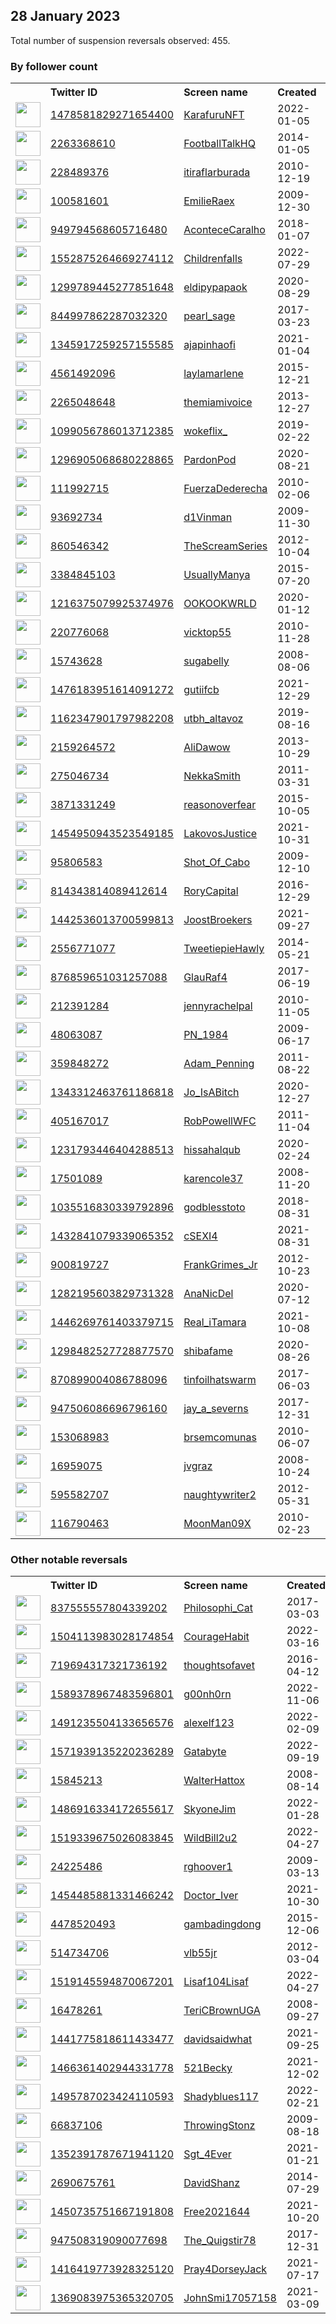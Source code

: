 
## 28 January 2023
Total number of suspension reversals observed: 455.

### By follower count
<table><tr><th></th><th align="left">Twitter ID</th><th align="left">Screen name</th>
<th align="left">Created</th><th align="left">Status</th><th align="left">Suspended</th><th align="left">Followers</th>
<tr><td><a href="https://pbs.twimg.com/profile_images/1614961305466859528/otiDxFOL_normal.jpg"><img src="https://pbs.twimg.com/profile_images/1614961305466859528/otiDxFOL_normal.jpg" width="40px" height="40px" align="center"/></a></td><td><a href="https://twitter.com/intent/user?user_id=1478581829271654400">1478581829271654400</a></td><td><a href="https://twitter.com/KarafuruNFT">KarafuruNFT</a></td><td>2022-01-05</td><td align="center"></td><td>2022-12-02</td><td>280933</td></tr>
<tr><td><a href="https://pbs.twimg.com/profile_images/1615688612158533637/di-tIUPG_normal.jpg"><img src="https://pbs.twimg.com/profile_images/1615688612158533637/di-tIUPG_normal.jpg" width="40px" height="40px" align="center"/></a></td><td><a href="https://twitter.com/intent/user?user_id=2263368610">2263368610</a></td><td><a href="https://twitter.com/FootballTalkHQ">FootballTalkHQ</a></td><td>2014-01-05</td><td align="center"></td><td>2022-07-31</td><td>271975</td></tr>
<tr><td><a href="https://pbs.twimg.com/profile_images/1445795274476097537/R2y_kabm_normal.jpg"><img src="https://pbs.twimg.com/profile_images/1445795274476097537/R2y_kabm_normal.jpg" width="40px" height="40px" align="center"/></a></td><td><a href="https://twitter.com/intent/user?user_id=228489376">228489376</a></td><td><a href="https://twitter.com/itiraflarburada">itiraflarburada</a></td><td>2010-12-19</td><td align="center"></td><td>2022-11-16</td><td>223666</td></tr>
<tr><td><a href="https://pbs.twimg.com/profile_images/1618375960151089152/Ee6bJT_F_normal.jpg"><img src="https://pbs.twimg.com/profile_images/1618375960151089152/Ee6bJT_F_normal.jpg" width="40px" height="40px" align="center"/></a></td><td><a href="https://twitter.com/intent/user?user_id=100581601">100581601</a></td><td><a href="https://twitter.com/EmilieRaex">EmilieRaex</a></td><td>2009-12-30</td><td align="center"></td><td>2022-12-13</td><td>139341</td></tr>
<tr><td><a href="https://pbs.twimg.com/profile_images/1242830488261328896/sZo_XgV9_normal.jpg"><img src="https://pbs.twimg.com/profile_images/1242830488261328896/sZo_XgV9_normal.jpg" width="40px" height="40px" align="center"/></a></td><td><a href="https://twitter.com/intent/user?user_id=949794568605716480">949794568605716480</a></td><td><a href="https://twitter.com/AconteceCaralho">AconteceCaralho</a></td><td>2018-01-07</td><td align="center"></td><td>2022-12-22</td><td>101775</td></tr>
<tr><td><a href="https://pbs.twimg.com/profile_images/1640268492908945410/au7R2uc3_normal.jpg"><img src="https://pbs.twimg.com/profile_images/1640268492908945410/au7R2uc3_normal.jpg" width="40px" height="40px" align="center"/></a></td><td><a href="https://twitter.com/intent/user?user_id=1552875264669274112">1552875264669274112</a></td><td><a href="https://twitter.com/Childrenfalls">Childrenfalls</a></td><td>2022-07-29</td><td align="center"></td><td>2023-01-10</td><td>96861</td></tr>
<tr><td><a href="https://pbs.twimg.com/profile_images/1507907843684540417/xHigY63e_normal.jpg"><img src="https://pbs.twimg.com/profile_images/1507907843684540417/xHigY63e_normal.jpg" width="40px" height="40px" align="center"/></a></td><td><a href="https://twitter.com/intent/user?user_id=1299789445277851648">1299789445277851648</a></td><td><a href="https://twitter.com/eldipypapaok">eldipypapaok</a></td><td>2020-08-29</td><td align="center"></td><td>2022-04-30</td><td>92377</td></tr>
<tr><td><a href="https://pbs.twimg.com/profile_images/1618505643744428032/wjOXn7hy_normal.jpg"><img src="https://pbs.twimg.com/profile_images/1618505643744428032/wjOXn7hy_normal.jpg" width="40px" height="40px" align="center"/></a></td><td><a href="https://twitter.com/intent/user?user_id=844997862287032320">844997862287032320</a></td><td><a href="https://twitter.com/pearl_sage">pearl_sage</a></td><td>2017-03-23</td><td align="center"></td><td>2022-10-03</td><td>81101</td></tr>
<tr><td><a href="https://pbs.twimg.com/profile_images/1539006349077512192/wLHyyKQ2_normal.jpg"><img src="https://pbs.twimg.com/profile_images/1539006349077512192/wLHyyKQ2_normal.jpg" width="40px" height="40px" align="center"/></a></td><td><a href="https://twitter.com/intent/user?user_id=1345917259257155585">1345917259257155585</a></td><td><a href="https://twitter.com/ajapinhaofi">ajapinhaofi</a></td><td>2021-01-04</td><td align="center"></td><td>2022-09-18</td><td>72159</td></tr>
<tr><td><a href="https://pbs.twimg.com/profile_images/1616066207492227074/j8WC6Qod_normal.jpg"><img src="https://pbs.twimg.com/profile_images/1616066207492227074/j8WC6Qod_normal.jpg" width="40px" height="40px" align="center"/></a></td><td><a href="https://twitter.com/intent/user?user_id=4561492096">4561492096</a></td><td><a href="https://twitter.com/laylamarlene">laylamarlene</a></td><td>2015-12-21</td><td align="center"></td><td>2022-11-25</td><td>58349</td></tr>
<tr><td><a href="https://pbs.twimg.com/profile_images/1623446944000446466/Q-Ju1PNz_normal.jpg"><img src="https://pbs.twimg.com/profile_images/1623446944000446466/Q-Ju1PNz_normal.jpg" width="40px" height="40px" align="center"/></a></td><td><a href="https://twitter.com/intent/user?user_id=2265048648">2265048648</a></td><td><a href="https://twitter.com/themiamivoice">themiamivoice</a></td><td>2013-12-27</td><td align="center"></td><td></td><td>52120</td></tr>
<tr><td><a href="https://pbs.twimg.com/profile_images/1496433787856510978/YHB7Dryl_normal.jpg"><img src="https://pbs.twimg.com/profile_images/1496433787856510978/YHB7Dryl_normal.jpg" width="40px" height="40px" align="center"/></a></td><td><a href="https://twitter.com/intent/user?user_id=1099056786013712385">1099056786013712385</a></td><td><a href="https://twitter.com/wokeflix_">wokeflix_</a></td><td>2019-02-22</td><td align="center"></td><td>2022-03-03</td><td>50203</td></tr>
<tr><td><a href="https://pbs.twimg.com/profile_images/1647725742963191809/COOnq-eo_normal.jpg"><img src="https://pbs.twimg.com/profile_images/1647725742963191809/COOnq-eo_normal.jpg" width="40px" height="40px" align="center"/></a></td><td><a href="https://twitter.com/intent/user?user_id=1296905068680228865">1296905068680228865</a></td><td><a href="https://twitter.com/PardonPod">PardonPod</a></td><td>2020-08-21</td><td align="center"></td><td></td><td>47751</td></tr>
<tr><td><a href="https://pbs.twimg.com/profile_images/1505564694454620164/0rfJMdfl_normal.jpg"><img src="https://pbs.twimg.com/profile_images/1505564694454620164/0rfJMdfl_normal.jpg" width="40px" height="40px" align="center"/></a></td><td><a href="https://twitter.com/intent/user?user_id=111992715">111992715</a></td><td><a href="https://twitter.com/FuerzaDederecha">FuerzaDederecha</a></td><td>2010-02-06</td><td align="center"></td><td>2022-10-19</td><td>43069</td></tr>
<tr><td><a href="https://pbs.twimg.com/profile_images/1558949434146189313/NOQufZnh_normal.jpg"><img src="https://pbs.twimg.com/profile_images/1558949434146189313/NOQufZnh_normal.jpg" width="40px" height="40px" align="center"/></a></td><td><a href="https://twitter.com/intent/user?user_id=93692734">93692734</a></td><td><a href="https://twitter.com/d1Vinman">d1Vinman</a></td><td>2009-11-30</td><td align="center"></td><td>2022-09-19</td><td>42970</td></tr>
<tr><td><a href="https://pbs.twimg.com/profile_images/1619413584676618241/eEDFd_lV_normal.jpg"><img src="https://pbs.twimg.com/profile_images/1619413584676618241/eEDFd_lV_normal.jpg" width="40px" height="40px" align="center"/></a></td><td><a href="https://twitter.com/intent/user?user_id=860546342">860546342</a></td><td><a href="https://twitter.com/TheScreamSeries">TheScreamSeries</a></td><td>2012-10-04</td><td align="center"></td><td>2022-12-19</td><td>41113</td></tr>
<tr><td><a href="https://pbs.twimg.com/profile_images/1349498421745496064/CAmRfb5A_normal.jpg"><img src="https://pbs.twimg.com/profile_images/1349498421745496064/CAmRfb5A_normal.jpg" width="40px" height="40px" align="center"/></a></td><td><a href="https://twitter.com/intent/user?user_id=3384845103">3384845103</a></td><td><a href="https://twitter.com/UsuallyManya">UsuallyManya</a></td><td>2015-07-20</td><td align="center"></td><td>2022-08-11</td><td>36508</td></tr>
<tr><td><a href="https://pbs.twimg.com/profile_images/1619354968485502977/zEoFPBEf_normal.jpg"><img src="https://pbs.twimg.com/profile_images/1619354968485502977/zEoFPBEf_normal.jpg" width="40px" height="40px" align="center"/></a></td><td><a href="https://twitter.com/intent/user?user_id=1216375079925374976">1216375079925374976</a></td><td><a href="https://twitter.com/OOKOOKWRLD">OOKOOKWRLD</a></td><td>2020-01-12</td><td align="center">🚫</td><td>2022-08-17</td><td>33499</td></tr>
<tr><td><a href="https://pbs.twimg.com/profile_images/1036669785352941568/MiLGZWuY_normal.jpg"><img src="https://pbs.twimg.com/profile_images/1036669785352941568/MiLGZWuY_normal.jpg" width="40px" height="40px" align="center"/></a></td><td><a href="https://twitter.com/intent/user?user_id=220776068">220776068</a></td><td><a href="https://twitter.com/vicktop55">vicktop55</a></td><td>2010-11-28</td><td align="center"></td><td>2022-03-28</td><td>33229</td></tr>
<tr><td><a href="https://pbs.twimg.com/profile_images/1486719190664769538/wm1xjAyo_normal.jpg"><img src="https://pbs.twimg.com/profile_images/1486719190664769538/wm1xjAyo_normal.jpg" width="40px" height="40px" align="center"/></a></td><td><a href="https://twitter.com/intent/user?user_id=15743628">15743628</a></td><td><a href="https://twitter.com/sugabelly">sugabelly</a></td><td>2008-08-06</td><td align="center"></td><td>2022-02-14</td><td>32944</td></tr>
<tr><td><a href="https://pbs.twimg.com/profile_images/1622365327496552448/u1Xbi5L-_normal.jpg"><img src="https://pbs.twimg.com/profile_images/1622365327496552448/u1Xbi5L-_normal.jpg" width="40px" height="40px" align="center"/></a></td><td><a href="https://twitter.com/intent/user?user_id=1476183951614091272">1476183951614091272</a></td><td><a href="https://twitter.com/gutiifcb">gutiifcb</a></td><td>2021-12-29</td><td align="center"></td><td>2023-01-23</td><td>32431</td></tr>
<tr><td><a href="https://pbs.twimg.com/profile_images/1620151319825621005/ua2yB-mO_normal.png"><img src="https://pbs.twimg.com/profile_images/1620151319825621005/ua2yB-mO_normal.png" width="40px" height="40px" align="center"/></a></td><td><a href="https://twitter.com/intent/user?user_id=1162347901797982208">1162347901797982208</a></td><td><a href="https://twitter.com/utbh_altavoz">utbh_altavoz</a></td><td>2019-08-16</td><td align="center"></td><td></td><td>31678</td></tr>
<tr><td><a href="https://pbs.twimg.com/profile_images/968985188444311560/rt0k8OXO_normal.jpg"><img src="https://pbs.twimg.com/profile_images/968985188444311560/rt0k8OXO_normal.jpg" width="40px" height="40px" align="center"/></a></td><td><a href="https://twitter.com/intent/user?user_id=2159264572">2159264572</a></td><td><a href="https://twitter.com/AliDawow">AliDawow</a></td><td>2013-10-29</td><td align="center"></td><td></td><td>31202</td></tr>
<tr><td><a href="https://pbs.twimg.com/profile_images/1648415800267530240/T9b9g6Nl_normal.jpg"><img src="https://pbs.twimg.com/profile_images/1648415800267530240/T9b9g6Nl_normal.jpg" width="40px" height="40px" align="center"/></a></td><td><a href="https://twitter.com/intent/user?user_id=275046734">275046734</a></td><td><a href="https://twitter.com/NekkaSmith">NekkaSmith</a></td><td>2011-03-31</td><td align="center"></td><td></td><td>30493</td></tr>
<tr><td><a href="https://pbs.twimg.com/profile_images/1490771750619172870/huJldBVw_normal.jpg"><img src="https://pbs.twimg.com/profile_images/1490771750619172870/huJldBVw_normal.jpg" width="40px" height="40px" align="center"/></a></td><td><a href="https://twitter.com/intent/user?user_id=3871331249">3871331249</a></td><td><a href="https://twitter.com/reasonoverfear">reasonoverfear</a></td><td>2015-10-05</td><td align="center"></td><td>2022-08-18</td><td>29942</td></tr>
<tr><td><a href="https://pbs.twimg.com/profile_images/1456515215747584012/8bK4huCp_normal.jpg"><img src="https://pbs.twimg.com/profile_images/1456515215747584012/8bK4huCp_normal.jpg" width="40px" height="40px" align="center"/></a></td><td><a href="https://twitter.com/intent/user?user_id=1454950943523549185">1454950943523549185</a></td><td><a href="https://twitter.com/LakovosJustice">LakovosJustice</a></td><td>2021-10-31</td><td align="center">🚫</td><td>2023-01-27</td><td>28131</td></tr>
<tr><td><a href="https://pbs.twimg.com/profile_images/1373095467618291716/_BJqr3nQ_normal.jpg"><img src="https://pbs.twimg.com/profile_images/1373095467618291716/_BJqr3nQ_normal.jpg" width="40px" height="40px" align="center"/></a></td><td><a href="https://twitter.com/intent/user?user_id=95806583">95806583</a></td><td><a href="https://twitter.com/Shot_Of_Cabo">Shot_Of_Cabo</a></td><td>2009-12-10</td><td align="center"></td><td></td><td>27395</td></tr>
<tr><td><a href="https://pbs.twimg.com/profile_images/1341244100167798784/66xMIDjz_normal.png"><img src="https://pbs.twimg.com/profile_images/1341244100167798784/66xMIDjz_normal.png" width="40px" height="40px" align="center"/></a></td><td><a href="https://twitter.com/intent/user?user_id=814343814089412614">814343814089412614</a></td><td><a href="https://twitter.com/RoryCapital">RoryCapital</a></td><td>2016-12-29</td><td align="center"></td><td></td><td>27033</td></tr>
<tr><td><a href="https://pbs.twimg.com/profile_images/1442536214834434050/LXgGnkIT_normal.jpg"><img src="https://pbs.twimg.com/profile_images/1442536214834434050/LXgGnkIT_normal.jpg" width="40px" height="40px" align="center"/></a></td><td><a href="https://twitter.com/intent/user?user_id=1442536013700599813">1442536013700599813</a></td><td><a href="https://twitter.com/JoostBroekers">JoostBroekers</a></td><td>2021-09-27</td><td align="center">🚫</td><td>2022-04-17</td><td>26864</td></tr>
<tr><td><a href="https://pbs.twimg.com/profile_images/1319899768718458880/xD9YymQn_normal.jpg"><img src="https://pbs.twimg.com/profile_images/1319899768718458880/xD9YymQn_normal.jpg" width="40px" height="40px" align="center"/></a></td><td><a href="https://twitter.com/intent/user?user_id=2556771077">2556771077</a></td><td><a href="https://twitter.com/TweetiepieHawly">TweetiepieHawly</a></td><td>2014-05-21</td><td align="center"></td><td>2022-09-27</td><td>25886</td></tr>
<tr><td><a href="https://pbs.twimg.com/profile_images/1517325084523962368/oexYXGtt_normal.jpg"><img src="https://pbs.twimg.com/profile_images/1517325084523962368/oexYXGtt_normal.jpg" width="40px" height="40px" align="center"/></a></td><td><a href="https://twitter.com/intent/user?user_id=876859651031257088">876859651031257088</a></td><td><a href="https://twitter.com/GlauRaf4">GlauRaf4</a></td><td>2017-06-19</td><td align="center"></td><td>2022-08-10</td><td>25495</td></tr>
<tr><td><a href="https://pbs.twimg.com/profile_images/1320172038909251585/MDsw2n2E_normal.jpg"><img src="https://pbs.twimg.com/profile_images/1320172038909251585/MDsw2n2E_normal.jpg" width="40px" height="40px" align="center"/></a></td><td><a href="https://twitter.com/intent/user?user_id=212391284">212391284</a></td><td><a href="https://twitter.com/jennyrachelpal">jennyrachelpal</a></td><td>2010-11-05</td><td align="center"></td><td></td><td>25487</td></tr>
<tr><td><a href="https://pbs.twimg.com/profile_images/1376633068178575363/q5bRieni_normal.jpg"><img src="https://pbs.twimg.com/profile_images/1376633068178575363/q5bRieni_normal.jpg" width="40px" height="40px" align="center"/></a></td><td><a href="https://twitter.com/intent/user?user_id=48063087">48063087</a></td><td><a href="https://twitter.com/PN_1984">PN_1984</a></td><td>2009-06-17</td><td align="center"></td><td>2022-07-12</td><td>25340</td></tr>
<tr><td><a href="https://pbs.twimg.com/profile_images/1619207353039036417/Z7hErmiM_normal.jpg"><img src="https://pbs.twimg.com/profile_images/1619207353039036417/Z7hErmiM_normal.jpg" width="40px" height="40px" align="center"/></a></td><td><a href="https://twitter.com/intent/user?user_id=359848272">359848272</a></td><td><a href="https://twitter.com/Adam_Penning">Adam_Penning</a></td><td>2011-08-22</td><td align="center"></td><td>2022-07-09</td><td>25141</td></tr>
<tr><td><a href="https://pbs.twimg.com/profile_images/1634831085740630016/55EjNem5_normal.jpg"><img src="https://pbs.twimg.com/profile_images/1634831085740630016/55EjNem5_normal.jpg" width="40px" height="40px" align="center"/></a></td><td><a href="https://twitter.com/intent/user?user_id=1343312463761186818">1343312463761186818</a></td><td><a href="https://twitter.com/Jo_IsABitch">Jo_IsABitch</a></td><td>2020-12-27</td><td align="center"></td><td>2022-03-05</td><td>24955</td></tr>
<tr><td><a href="https://pbs.twimg.com/profile_images/1566164494212014080/J8draYPX_normal.jpg"><img src="https://pbs.twimg.com/profile_images/1566164494212014080/J8draYPX_normal.jpg" width="40px" height="40px" align="center"/></a></td><td><a href="https://twitter.com/intent/user?user_id=405167017">405167017</a></td><td><a href="https://twitter.com/RobPowellWFC">RobPowellWFC</a></td><td>2011-11-04</td><td align="center"></td><td>2022-09-05</td><td>24951</td></tr>
<tr><td><a href="https://pbs.twimg.com/profile_images/1646242284730712064/soUSGKmP_normal.jpg"><img src="https://pbs.twimg.com/profile_images/1646242284730712064/soUSGKmP_normal.jpg" width="40px" height="40px" align="center"/></a></td><td><a href="https://twitter.com/intent/user?user_id=1231793446404288513">1231793446404288513</a></td><td><a href="https://twitter.com/hissahalqub">hissahalqub</a></td><td>2020-02-24</td><td align="center"></td><td>2022-11-08</td><td>24803</td></tr>
<tr><td><a href="https://pbs.twimg.com/profile_images/1234259815611809792/_dzQ3QRg_normal.jpg"><img src="https://pbs.twimg.com/profile_images/1234259815611809792/_dzQ3QRg_normal.jpg" width="40px" height="40px" align="center"/></a></td><td><a href="https://twitter.com/intent/user?user_id=17501089">17501089</a></td><td><a href="https://twitter.com/karencole37">karencole37</a></td><td>2008-11-20</td><td align="center"></td><td></td><td>24789</td></tr>
<tr><td><a href="https://pbs.twimg.com/profile_images/1644726765917536257/nOLV5663_normal.jpg"><img src="https://pbs.twimg.com/profile_images/1644726765917536257/nOLV5663_normal.jpg" width="40px" height="40px" align="center"/></a></td><td><a href="https://twitter.com/intent/user?user_id=1035516830339792896">1035516830339792896</a></td><td><a href="https://twitter.com/godblesstoto">godblesstoto</a></td><td>2018-08-31</td><td align="center"></td><td>2023-01-04</td><td>24621</td></tr>
<tr><td><a href="https://pbs.twimg.com/profile_images/1506289883979161609/s7-lOyBf_normal.jpg"><img src="https://pbs.twimg.com/profile_images/1506289883979161609/s7-lOyBf_normal.jpg" width="40px" height="40px" align="center"/></a></td><td><a href="https://twitter.com/intent/user?user_id=1432841079339065352">1432841079339065352</a></td><td><a href="https://twitter.com/cSEXI4">cSEXI4</a></td><td>2021-08-31</td><td align="center"></td><td>2022-07-04</td><td>24408</td></tr>
<tr><td><a href="https://pbs.twimg.com/profile_images/1106318073919868937/ch0P2iaz_normal.png"><img src="https://pbs.twimg.com/profile_images/1106318073919868937/ch0P2iaz_normal.png" width="40px" height="40px" align="center"/></a></td><td><a href="https://twitter.com/intent/user?user_id=900819727">900819727</a></td><td><a href="https://twitter.com/FrankGrimes_Jr">FrankGrimes_Jr</a></td><td>2012-10-23</td><td align="center"></td><td>2022-07-14</td><td>24343</td></tr>
<tr><td><a href="https://pbs.twimg.com/profile_images/1648070379876007937/PRQePtWd_normal.jpg"><img src="https://pbs.twimg.com/profile_images/1648070379876007937/PRQePtWd_normal.jpg" width="40px" height="40px" align="center"/></a></td><td><a href="https://twitter.com/intent/user?user_id=1282195603829731328">1282195603829731328</a></td><td><a href="https://twitter.com/AnaNicDel">AnaNicDel</a></td><td>2020-07-12</td><td align="center"></td><td>2022-09-17</td><td>24258</td></tr>
<tr><td><a href="https://pbs.twimg.com/profile_images/1475550461491089416/H8GJkgua_normal.jpg"><img src="https://pbs.twimg.com/profile_images/1475550461491089416/H8GJkgua_normal.jpg" width="40px" height="40px" align="center"/></a></td><td><a href="https://twitter.com/intent/user?user_id=1446269761403379715">1446269761403379715</a></td><td><a href="https://twitter.com/Real_iTamara">Real_iTamara</a></td><td>2021-10-08</td><td align="center"></td><td>2022-02-14</td><td>24148</td></tr>
<tr><td><a href="https://pbs.twimg.com/profile_images/1547880427150405632/1sNf0gZJ_normal.jpg"><img src="https://pbs.twimg.com/profile_images/1547880427150405632/1sNf0gZJ_normal.jpg" width="40px" height="40px" align="center"/></a></td><td><a href="https://twitter.com/intent/user?user_id=1298482527728877570">1298482527728877570</a></td><td><a href="https://twitter.com/shibafame">shibafame</a></td><td>2020-08-26</td><td align="center"></td><td>2023-01-07</td><td>24117</td></tr>
<tr><td><a href="https://pbs.twimg.com/profile_images/1355949081621786625/2cxTxxLY_normal.jpg"><img src="https://pbs.twimg.com/profile_images/1355949081621786625/2cxTxxLY_normal.jpg" width="40px" height="40px" align="center"/></a></td><td><a href="https://twitter.com/intent/user?user_id=870899004086788096">870899004086788096</a></td><td><a href="https://twitter.com/tinfoilhatswarm">tinfoilhatswarm</a></td><td>2017-06-03</td><td align="center"></td><td></td><td>24065</td></tr>
<tr><td><a href="https://pbs.twimg.com/profile_images/1372691351570063364/eeKQchJB_normal.jpg"><img src="https://pbs.twimg.com/profile_images/1372691351570063364/eeKQchJB_normal.jpg" width="40px" height="40px" align="center"/></a></td><td><a href="https://twitter.com/intent/user?user_id=947506086696796160">947506086696796160</a></td><td><a href="https://twitter.com/jay_a_severns">jay_a_severns</a></td><td>2017-12-31</td><td align="center"></td><td></td><td>23860</td></tr>
<tr><td><a href="https://pbs.twimg.com/profile_images/927378695576342528/KaYuJ7V8_normal.jpg"><img src="https://pbs.twimg.com/profile_images/927378695576342528/KaYuJ7V8_normal.jpg" width="40px" height="40px" align="center"/></a></td><td><a href="https://twitter.com/intent/user?user_id=153068983">153068983</a></td><td><a href="https://twitter.com/brsemcomunas">brsemcomunas</a></td><td>2010-06-07</td><td align="center"></td><td>2022-07-03</td><td>22896</td></tr>
<tr><td><a href="https://pbs.twimg.com/profile_images/1310945598565167105/UXdHEv2b_normal.jpg"><img src="https://pbs.twimg.com/profile_images/1310945598565167105/UXdHEv2b_normal.jpg" width="40px" height="40px" align="center"/></a></td><td><a href="https://twitter.com/intent/user?user_id=16959075">16959075</a></td><td><a href="https://twitter.com/jvgraz">jvgraz</a></td><td>2008-10-24</td><td align="center"></td><td></td><td>22713</td></tr>
<tr><td><a href="https://pbs.twimg.com/profile_images/1619396846719229952/0eSa0oPM_normal.jpg"><img src="https://pbs.twimg.com/profile_images/1619396846719229952/0eSa0oPM_normal.jpg" width="40px" height="40px" align="center"/></a></td><td><a href="https://twitter.com/intent/user?user_id=595582707">595582707</a></td><td><a href="https://twitter.com/naughtywriter2">naughtywriter2</a></td><td>2012-05-31</td><td align="center"></td><td>2022-10-22</td><td>22706</td></tr>
<tr><td><a href="https://pbs.twimg.com/profile_images/1619225369768255488/DqjJmahE_normal.jpg"><img src="https://pbs.twimg.com/profile_images/1619225369768255488/DqjJmahE_normal.jpg" width="40px" height="40px" align="center"/></a></td><td><a href="https://twitter.com/intent/user?user_id=116790463">116790463</a></td><td><a href="https://twitter.com/MoonMan09X">MoonMan09X</a></td><td>2010-02-23</td><td align="center"></td><td></td><td>22436</td></tr>
</table>

### Other notable reversals
<table><tr><th></th><th align="left">Twitter ID</th><th align="left">Screen name</th>
<th align="left">Created</th><th align="left">Status</th><th align="left">Suspended</th><th align="left">Followers</th>
<tr><td><a href="https://pbs.twimg.com/profile_images/1466617655914377221/U6ldISeH_normal.jpg"><img src="https://pbs.twimg.com/profile_images/1466617655914377221/U6ldISeH_normal.jpg" width="40px" height="40px" align="center"/></a></td><td><a href="https://twitter.com/intent/user?user_id=837555557804339202">837555557804339202</a></td><td><a href="https://twitter.com/Philosophi_Cat">Philosophi_Cat</a></td><td>2017-03-03</td><td align="center"></td><td>2022-04-29</td><td>20914</td></tr>
<tr><td><a href="https://pbs.twimg.com/profile_images/1644503014617628674/7IkokBgo_normal.jpg"><img src="https://pbs.twimg.com/profile_images/1644503014617628674/7IkokBgo_normal.jpg" width="40px" height="40px" align="center"/></a></td><td><a href="https://twitter.com/intent/user?user_id=1504113983028174854">1504113983028174854</a></td><td><a href="https://twitter.com/CourageHabit">CourageHabit</a></td><td>2022-03-16</td><td align="center"></td><td>2022-12-06</td><td>11661</td></tr>
<tr><td><a href="https://pbs.twimg.com/profile_images/734474411495985153/miG6lRlR_normal.jpg"><img src="https://pbs.twimg.com/profile_images/734474411495985153/miG6lRlR_normal.jpg" width="40px" height="40px" align="center"/></a></td><td><a href="https://twitter.com/intent/user?user_id=719694317321736192">719694317321736192</a></td><td><a href="https://twitter.com/thoughtsofavet">thoughtsofavet</a></td><td>2016-04-12</td><td align="center"></td><td>2023-01-25</td><td>686</td></tr>
<tr><td><a href="https://pbs.twimg.com/profile_images/1598520214848770049/zEhN-6v0_normal.jpg"><img src="https://pbs.twimg.com/profile_images/1598520214848770049/zEhN-6v0_normal.jpg" width="40px" height="40px" align="center"/></a></td><td><a href="https://twitter.com/intent/user?user_id=1589378967483596801">1589378967483596801</a></td><td><a href="https://twitter.com/g00nh0rn">g00nh0rn</a></td><td>2022-11-06</td><td align="center"></td><td>2022-12-21</td><td>52</td></tr>
<tr><td><a href="https://pbs.twimg.com/profile_images/1618089628388528130/CmBA4Cq4_normal.jpg"><img src="https://pbs.twimg.com/profile_images/1618089628388528130/CmBA4Cq4_normal.jpg" width="40px" height="40px" align="center"/></a></td><td><a href="https://twitter.com/intent/user?user_id=1491235504133656576">1491235504133656576</a></td><td><a href="https://twitter.com/alexelf123">alexelf123</a></td><td>2022-02-09</td><td align="center"></td><td>2023-01-25</td><td>305</td></tr>
<tr><td><a href="https://pbs.twimg.com/profile_images/1571940035124936704/A_wMN0Cg_normal.jpg"><img src="https://pbs.twimg.com/profile_images/1571940035124936704/A_wMN0Cg_normal.jpg" width="40px" height="40px" align="center"/></a></td><td><a href="https://twitter.com/intent/user?user_id=1571939135220236289">1571939135220236289</a></td><td><a href="https://twitter.com/Gatabyte">Gatabyte</a></td><td>2022-09-19</td><td align="center"></td><td>2023-01-25</td><td>140</td></tr>
<tr><td><a href="https://pbs.twimg.com/profile_images/1517525040862052352/hOsRFGoX_normal.jpg"><img src="https://pbs.twimg.com/profile_images/1517525040862052352/hOsRFGoX_normal.jpg" width="40px" height="40px" align="center"/></a></td><td><a href="https://twitter.com/intent/user?user_id=15845213">15845213</a></td><td><a href="https://twitter.com/WalterHattox">WalterHattox</a></td><td>2008-08-14</td><td align="center"></td><td>2023-01-25</td><td>1607</td></tr>
<tr><td><a href="https://pbs.twimg.com/profile_images/1533533195043479552/IFDSCDO4_normal.jpg"><img src="https://pbs.twimg.com/profile_images/1533533195043479552/IFDSCDO4_normal.jpg" width="40px" height="40px" align="center"/></a></td><td><a href="https://twitter.com/intent/user?user_id=1486916334172655617">1486916334172655617</a></td><td><a href="https://twitter.com/SkyoneJim">SkyoneJim</a></td><td>2022-01-28</td><td align="center"></td><td>2023-01-25</td><td>121</td></tr>
<tr><td><a href="https://pbs.twimg.com/profile_images/1519451857210556416/JfAmByzL_normal.jpg"><img src="https://pbs.twimg.com/profile_images/1519451857210556416/JfAmByzL_normal.jpg" width="40px" height="40px" align="center"/></a></td><td><a href="https://twitter.com/intent/user?user_id=1519339675026083845">1519339675026083845</a></td><td><a href="https://twitter.com/WildBill2u2">WildBill2u2</a></td><td>2022-04-27</td><td align="center"></td><td>2023-01-25</td><td>4106</td></tr>
<tr><td><a href="https://pbs.twimg.com/profile_images/1285465112736743424/eoCK1lGw_normal.jpg"><img src="https://pbs.twimg.com/profile_images/1285465112736743424/eoCK1lGw_normal.jpg" width="40px" height="40px" align="center"/></a></td><td><a href="https://twitter.com/intent/user?user_id=24225486">24225486</a></td><td><a href="https://twitter.com/rghoover1">rghoover1</a></td><td>2009-03-13</td><td align="center"></td><td>2023-01-25</td><td>1123</td></tr>
<tr><td><a href="https://pbs.twimg.com/profile_images/1619910838378455041/or3lT6bk_normal.jpg"><img src="https://pbs.twimg.com/profile_images/1619910838378455041/or3lT6bk_normal.jpg" width="40px" height="40px" align="center"/></a></td><td><a href="https://twitter.com/intent/user?user_id=1454485881331466242">1454485881331466242</a></td><td><a href="https://twitter.com/Doctor_Iver">Doctor_Iver</a></td><td>2021-10-30</td><td align="center">🚫</td><td>2023-01-12</td><td>7572</td></tr>
<tr><td><a href="https://pbs.twimg.com/profile_images/1587937474524741633/31Uxec8b_normal.jpg"><img src="https://pbs.twimg.com/profile_images/1587937474524741633/31Uxec8b_normal.jpg" width="40px" height="40px" align="center"/></a></td><td><a href="https://twitter.com/intent/user?user_id=4478520493">4478520493</a></td><td><a href="https://twitter.com/gambadingdong">gambadingdong</a></td><td>2015-12-06</td><td align="center"></td><td>2023-01-25</td><td>294</td></tr>
<tr><td><a href="https://pbs.twimg.com/profile_images/1586505389050249217/wNM5lawe_normal.jpg"><img src="https://pbs.twimg.com/profile_images/1586505389050249217/wNM5lawe_normal.jpg" width="40px" height="40px" align="center"/></a></td><td><a href="https://twitter.com/intent/user?user_id=514734706">514734706</a></td><td><a href="https://twitter.com/vlb55jr">vlb55jr</a></td><td>2012-03-04</td><td align="center"></td><td>2023-01-25</td><td>7731</td></tr>
<tr><td><a href="https://pbs.twimg.com/profile_images/1562527291158106112/x2mbRB5q_normal.jpg"><img src="https://pbs.twimg.com/profile_images/1562527291158106112/x2mbRB5q_normal.jpg" width="40px" height="40px" align="center"/></a></td><td><a href="https://twitter.com/intent/user?user_id=1519145594870067201">1519145594870067201</a></td><td><a href="https://twitter.com/Lisaf104Lisaf">Lisaf104Lisaf</a></td><td>2022-04-27</td><td align="center">🔒</td><td>2023-01-25</td><td>1359</td></tr>
<tr><td><a href="https://pbs.twimg.com/profile_images/1639757654900854784/QdCCAbJe_normal.jpg"><img src="https://pbs.twimg.com/profile_images/1639757654900854784/QdCCAbJe_normal.jpg" width="40px" height="40px" align="center"/></a></td><td><a href="https://twitter.com/intent/user?user_id=16478261">16478261</a></td><td><a href="https://twitter.com/TeriCBrownUGA">TeriCBrownUGA</a></td><td>2008-09-27</td><td align="center"></td><td>2023-01-25</td><td>1758</td></tr>
<tr><td><a href="https://pbs.twimg.com/profile_images/1540779379176771585/JBhfXupy_normal.jpg"><img src="https://pbs.twimg.com/profile_images/1540779379176771585/JBhfXupy_normal.jpg" width="40px" height="40px" align="center"/></a></td><td><a href="https://twitter.com/intent/user?user_id=1441775818611433477">1441775818611433477</a></td><td><a href="https://twitter.com/davidsaidwhat">davidsaidwhat</a></td><td>2021-09-25</td><td align="center"></td><td>2023-01-25</td><td>25</td></tr>
<tr><td><a href="https://pbs.twimg.com/profile_images/1470299140353667074/mMZwhS7g_normal.jpg"><img src="https://pbs.twimg.com/profile_images/1470299140353667074/mMZwhS7g_normal.jpg" width="40px" height="40px" align="center"/></a></td><td><a href="https://twitter.com/intent/user?user_id=1466361402944331778">1466361402944331778</a></td><td><a href="https://twitter.com/521Becky">521Becky</a></td><td>2021-12-02</td><td align="center"></td><td>2023-01-25</td><td>1135</td></tr>
<tr><td><a href="https://pbs.twimg.com/profile_images/1600888986196529154/gODvNGkJ_normal.png"><img src="https://pbs.twimg.com/profile_images/1600888986196529154/gODvNGkJ_normal.png" width="40px" height="40px" align="center"/></a></td><td><a href="https://twitter.com/intent/user?user_id=1495787023424110593">1495787023424110593</a></td><td><a href="https://twitter.com/Shadyblues117">Shadyblues117</a></td><td>2022-02-21</td><td align="center">🚫</td><td>2023-01-25</td><td>1057</td></tr>
<tr><td><a href="https://pbs.twimg.com/profile_images/1521652860668231680/aPK4QXAK_normal.jpg"><img src="https://pbs.twimg.com/profile_images/1521652860668231680/aPK4QXAK_normal.jpg" width="40px" height="40px" align="center"/></a></td><td><a href="https://twitter.com/intent/user?user_id=66837106">66837106</a></td><td><a href="https://twitter.com/ThrowingStonz">ThrowingStonz</a></td><td>2009-08-18</td><td align="center"></td><td>2023-01-25</td><td>2343</td></tr>
<tr><td><a href="https://pbs.twimg.com/profile_images/1618436444116197378/zbrt-xkD_normal.jpg"><img src="https://pbs.twimg.com/profile_images/1618436444116197378/zbrt-xkD_normal.jpg" width="40px" height="40px" align="center"/></a></td><td><a href="https://twitter.com/intent/user?user_id=1352391787671941120">1352391787671941120</a></td><td><a href="https://twitter.com/Sgt_4Ever">Sgt_4Ever</a></td><td>2021-01-21</td><td align="center">🚫</td><td>2023-01-27</td><td>5569</td></tr>
<tr><td><a href="https://pbs.twimg.com/profile_images/895668857016262656/bGmUU10j_normal.jpg"><img src="https://pbs.twimg.com/profile_images/895668857016262656/bGmUU10j_normal.jpg" width="40px" height="40px" align="center"/></a></td><td><a href="https://twitter.com/intent/user?user_id=2690675761">2690675761</a></td><td><a href="https://twitter.com/DavidShanz">DavidShanz</a></td><td>2014-07-29</td><td align="center"></td><td>2023-01-25</td><td>4481</td></tr>
<tr><td><a href="https://pbs.twimg.com/profile_images/1608497734188929025/yKU2TtaP_normal.jpg"><img src="https://pbs.twimg.com/profile_images/1608497734188929025/yKU2TtaP_normal.jpg" width="40px" height="40px" align="center"/></a></td><td><a href="https://twitter.com/intent/user?user_id=1450735751667191808">1450735751667191808</a></td><td><a href="https://twitter.com/Free2021644">Free2021644</a></td><td>2021-10-20</td><td align="center"></td><td>2023-01-18</td><td>7557</td></tr>
<tr><td><a href="https://pbs.twimg.com/profile_images/1476670053709856769/yoAYgd4I_normal.jpg"><img src="https://pbs.twimg.com/profile_images/1476670053709856769/yoAYgd4I_normal.jpg" width="40px" height="40px" align="center"/></a></td><td><a href="https://twitter.com/intent/user?user_id=947508319090077698">947508319090077698</a></td><td><a href="https://twitter.com/The_Quigstir78">The_Quigstir78</a></td><td>2017-12-31</td><td align="center"></td><td>2023-01-25</td><td>4400</td></tr>
<tr><td><a href="https://pbs.twimg.com/profile_images/1417970053815934976/KXehS7l8_normal.jpg"><img src="https://pbs.twimg.com/profile_images/1417970053815934976/KXehS7l8_normal.jpg" width="40px" height="40px" align="center"/></a></td><td><a href="https://twitter.com/intent/user?user_id=1416419773928325120">1416419773928325120</a></td><td><a href="https://twitter.com/Pray4DorseyJack">Pray4DorseyJack</a></td><td>2021-07-17</td><td align="center"></td><td>2023-01-25</td><td>923</td></tr>
<tr><td><a href="https://pbs.twimg.com/profile_images/1426058386366341121/hgj2a0Da_normal.jpg"><img src="https://pbs.twimg.com/profile_images/1426058386366341121/hgj2a0Da_normal.jpg" width="40px" height="40px" align="center"/></a></td><td><a href="https://twitter.com/intent/user?user_id=1369083975365320705">1369083975365320705</a></td><td><a href="https://twitter.com/JohnSmi17057158">JohnSmi17057158</a></td><td>2021-03-09</td><td align="center"></td><td>2023-01-25</td><td>76</td></tr>
</table>
